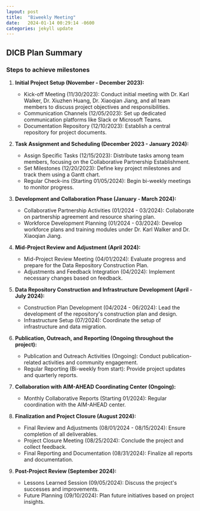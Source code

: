 ```yaml
---
layout: post
title:  "Biweekly Meeting"
date:   2024-01-14 00:29:14 -0600
categories: jekyll update
---
```

## DICB Plan Summary

### Steps to achieve milestones

1. **Initial Project Setup (November - December 2023):**
   - Kick-off Meeting (11/30/2023): Conduct initial meeting with Dr. Karl Walker, Dr. Xiuzhen Huang, Dr. Xiaoqian Jiang, and all team members to discuss project objectives and responsibilities.
   - Communication Channels (12/05/2023): Set up dedicated communication platforms like Slack or Microsoft Teams.
   - Documentation Repository (12/10/2023): Establish a central repository for project documents.

2. **Task Assignment and Scheduling (December 2023 - January 2024):**
   - Assign Specific Tasks (12/15/2023): Distribute tasks among team members, focusing on the Collaborative Partnership Establishment.
   - Set Milestones (12/20/2023): Define key project milestones and track them using a Gantt chart.
   - Regular Check-ins (Starting 01/05/2024): Begin bi-weekly meetings to monitor progress.

3. **Development and Collaboration Phase (January - March 2024):**
   - Collaborative Partnership Activities (01/2024 - 03/2024): Collaborate on partnership agreement and resource sharing plan.
   - Workforce Development Planning (01/2024 - 03/2024): Develop workforce plans and training modules under Dr. Karl Walker and Dr. Xiaoqian Jiang.

4. **Mid-Project Review and Adjustment (April 2024):**
   - Mid-Project Review Meeting (04/01/2024): Evaluate progress and prepare for the Data Repository Construction Plan.
   - Adjustments and Feedback Integration (04/2024): Implement necessary changes based on feedback.

5. **Data Repository Construction and Infrastructure Development (April - July 2024):**
   - Construction Plan Development (04/2024 - 06/2024): Lead the development of the repository's construction plan and design.
   - Infrastructure Setup (07/2024): Coordinate the setup of infrastructure and data migration.

6. **Publication, Outreach, and Reporting (Ongoing throughout the project):**
   - Publication and Outreach Activities (Ongoing): Conduct publication-related activities and community engagement.
   - Regular Reporting (Bi-weekly from start): Provide project updates and quarterly reports.

7. **Collaboration with AIM-AHEAD Coordinating Center (Ongoing):**
   - Monthly Collaborative Reports (Starting 01/2024): Regular coordination with the AIM-AHEAD center.

8. **Finalization and Project Closure (August 2024):**
   - Final Review and Adjustments (08/01/2024 - 08/15/2024): Ensure completion of all deliverables.
   - Project Closure Meeting (08/25/2024): Conclude the project and collect feedback.
   - Final Reporting and Documentation (08/31/2024): Finalize all reports and documentation.

9. **Post-Project Review (September 2024):**
   - Lessons Learned Session (09/05/2024): Discuss the project's successes and improvements.
   - Future Planning (09/10/2024): Plan future initiatives based on project insights.


<!-- 
You’ll find this post in your `_posts` directory. Go ahead and edit it and re-build the site to see your changes. You can rebuild the site in many different ways, but the most common way is to run `jekyll serve`, which launches a web server and auto-regenerates your site when a file is updated.

Jekyll requires blog post files to be named according to the following format:

`YEAR-MONTH-DAY-title.MARKUP`

Where `YEAR` is a four-digit number, `MONTH` and `DAY` are both two-digit numbers, and `MARKUP` is the file extension representing the format used in the file. After that, include the necessary front matter. Take a look at the source for this post to get an idea about how it works.

Jekyll also offers powerful support for code snippets:

{% highlight ruby %}
def print_hi(name)
  puts "Hi, #{name}"
end
print_hi('Tom')
#=> prints 'Hi, Tom' to STDOUT.
{% endhighlight %}

Check out the [Jekyll docs][jekyll-docs] for more info on how to get the most out of Jekyll. File all bugs/feature requests at [Jekyll’s GitHub repo][jekyll-gh]. If you have questions, you can ask them on [Jekyll Talk][jekyll-talk]. -->

[jekyll-docs]: https://jekyllrb.com/docs/home
[jekyll-gh]:   https://github.com/jekyll/jekyll
[jekyll-talk]: https://talk.jekyllrb.com/